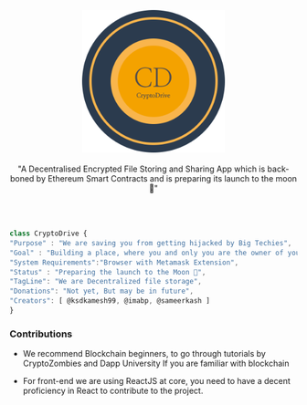 <p align="center">
<img src="./docs/assets/logo.png" height="250px"  />
  <br/><br/>
"A Decentralised Encrypted File Storing and Sharing App which is back-boned by Ethereum Smart Contracts and is preparing its launch to the moon 🚀"
</p>
<br/><br/>


```js
class CryptoDrive {
"Purpose" : "We are saving you from getting hijacked by Big Techies", 
"Goal" : "Building a place, where you and only you are the owner of your file.",
"System Requirements":"Browser with Metamask Extension",
"Status" : "Preparing the launch to the Moon 🚀",
"TagLine": "We are Decentralized file storage",
"Donations": "Not yet, But may be in future",
"Creators": [ @ksdkamesh99, @imabp, @sameerkash ]
}
```


### Contributions

- We recommend Blockchain beginners, to go through tutorials by CryptoZombies and Dapp University
If you are familiar with blockchain 

- For front-end we are using ReactJS at core, you need to have a decent proficiency in React to contribute to the project.
